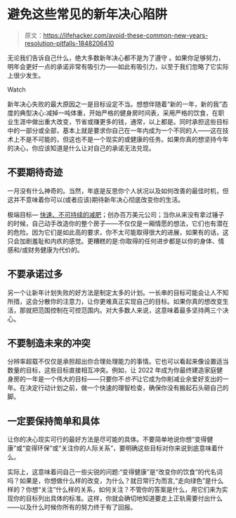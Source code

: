# 避免这些常见的新年决心陷阱

> 原文：<https://lifehacker.com/avoid-these-common-new-years-resolution-pitfalls-1848206410>

无论我们告诉自己什么，绝大多数新年决心都不是为了遵守 。如果你足够努力，明年会更好一点的承诺非常有吸引力——如此有吸引力，以至于我们忽略了它实际上很少发生。

Watch

新年决心失败的最大原因之一是目标设定不当。想想伴随着“新的一年，新的我”态度的典型决心:减掉一吨体重，开始严格的健身房时间表，采用严格的饮食，在职业生涯中做出重大改变，节省或赚更多的钱，通常，以上都是。同时承担这些目标中的一部分或全部，基本上就是要求你自己在一年内成为一个不同的人——这在技术上不是不可能的，但这也不是一个现实的或健康的任务。如果你真的想坚持今年的决心，你应该知道是什么让对自己的承诺无法兑现。

## 不要期待奇迹

一月没有什么神奇的。当然，年底是反思你个人状况以及如何改善的最佳时机，但这并不意味着你可以(或者应该)期待新年决心彻底改变你的生活。

极端目标— [快速、不可持续的减肥](https://lifehacker.com/1-200-calories-a-day-is-a-starvation-diet-actually-1847936016)；创办百万美元公司；当你从来没有拿过锤子的时候，自己动手改造你的整个房子——不仅仅是一厢情愿的想法，它们也有潜在的危险。因为它们是如此高的要求，你不太可能取得很大的进展，如果有的话，这只会加剧羞耻和内疚的感觉。更糟糕的是:你取得的任何进步都是以你的身体、情感和/或财务健康为代价的。

## 不要承诺过多

另一个让新年计划失败的好方法是制定太多的计划。一长串的目标可能会让人不知所措，这会分散你的注意力，让你更难真正实现自己的目标。如果你真的想改变生活，那就把范围控制在可控范围内。对大多数人来说，这意味着最多坚持两三个决心。

## 不要制造未来的冲突

分辨率超载不仅仅是承担超出你合理处理能力的事情。它也可以看起来像设置适当数量的目标，这些目标直接相互冲突。例如，让 2022 年成为你最终建造家庭健身房的一年是一个伟大的目标——只要你不*也不*让它成为你削减业余爱好支出的一年。在决定行动计划之前，做一个快速的理智检查，确保你没有搬起石头砸自己的脚。

## 一定要保持简单和具体

让你的决心现实可行的最好方法是尽可能的具体。不要简单地说你想“变得健康”或“变得环保”或“关注你的人际关系”，要明确这些目标对你来说到底意味着什么。

实际上，这意味着问自己一些尖锐的问题:“变得健康”是“改变你的饮食”的代名词吗？如果是，你想做什么样的改变，为什么？就日常行为而言,“走向绿色”是什么样的？你想“关注”什么样的关系，如何关注？不管你的答案是什么，用它们来为实现你的目标列出具体的标准。这样，你就会确切地知道要走上正轨需要付出什么——以及什么时候你所有的努力终于有了回报。